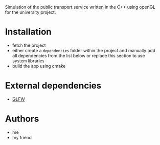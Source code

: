 Simulation of the public transport service written in the C++ using openGL for the university project.

# Installation


* fetch the project
* either create a `dependencies` folder within the project and manually add all dependencies from the list below or replace this section to use system libraries
* build the app using cmake

# External dependencies

* [GLFW](https://www.glfw.org/download.html)

# Authors
* me
* my friend

